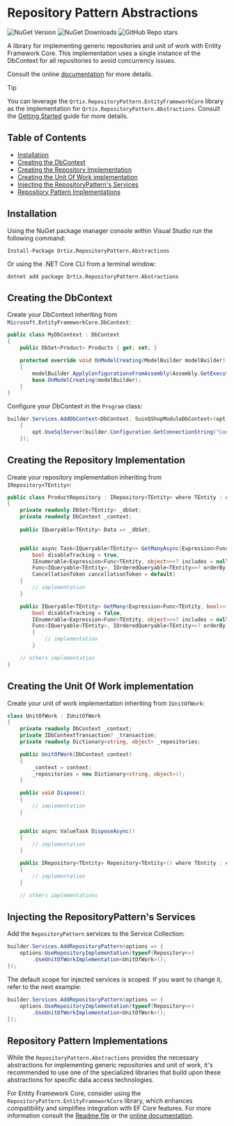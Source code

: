 # Repository Pattern Abstractions

![NuGet Version](https://img.shields.io/nuget/v/Qrtix.RepositoryPattern.Abstractions?style=flat&logo=nuget)
![NuGet Downloads](https://img.shields.io/nuget/dt/Qrtix.RepositoryPattern.Abstractions?style=flat&logo=nuget)
![GitHub Repo stars](https://img.shields.io/github/stars/Q-rtix/RepositoryPattern?style=flat&logo=github)

A library for implementing generic repositories and unit of work with Entity Framework Core.
This implementation uses a single instance of the DbContext for all repositories to avoid concurrency issues.

Consult the online [documentation](https://q-rtix.github.io/RepositoryPattern/) for more details.

> [!Tip]
> You can leverage the `Qrtix.RepositoryPattern.EntityFrameworkCore` library as the implementation for
> `Qrtix.RepositoryPattern.Abstractions`. Consult the [Getting Started](https://q-rtix.github.io/RepositoryPattern/docs/efcore/getting-started.html)
> guide for more details.

## Table of Contents

- [Installation](#installation)
- [Creating the DbContext](#creating-the-dbcontext)
- [Creating the Repository Implementation](#creating-the-repository-implementation)
- [Creating the Unit Of Work implementation](#creating-the-unit-of-work-implementation)
- [Injecting the RepositoryPattern's Services](#injecting-the-repositorypatterns-services)
- [Repository Pattern Implementations](#repository-pattern-implementations)

## Installation

Using the NuGet package manager console within Visual Studio run the following command:

```
Install-Package Ortix.RepositoryPattern.Abstractions
```

Or using the .NET Core CLI from a terminal window:

```
dotnet add package Qrtix.RepositoryPattern.Abstractions
```

## Creating the DbContext

Create your DbContext inheriting from `Microsoft.EntityFrameworkCore.DbContext`:

```csharp
public class MyDbContext : DbContext
{
    public DbSet<Product> Products { get; set; }  

    protected override void OnModelCreating(ModelBuilder modelBuilder)
	{
		modelBuilder.ApplyConfigurationsFromAssembly(Assembly.GetExecutingAssembly());
		base.OnModelCreating(modelBuilder);
	}
}
```

Configure your DbContext in the `Program` class:

```csharp
builder.Services.AddDbContext<DbContext, SuinQShopModuleDbContext>(opt =>
    {
        opt.UseSqlServer(builder.Configuration.GetConnectionString("ConnectionString"));
    });
```

## Creating the Repository Implementation

Create your repository implementation inheriting from `IRepository<TEntity>`:

```csharp
public class ProductRepository : IRepository<TEntity> where TEntity : class
{
	private readonly DbSet<TEntity> _dbSet;
	private readonly DbContext _context;
	
    public IQueryable<TEntity> Data => _dbSet;


	public async Task<IQueryable<TEntity>> GetManyAsync(Expression<Func<TEntity, bool>>? filters = null,
		bool disableTracking = true,
		IEnumerable<Expression<Func<TEntity, object>>>? includes = null,
		Func<IQueryable<TEntity>, IOrderedQueryable<TEntity>>? orderBy = null,
		CancellationToken cancellationToken = default)
	{
		// implementation
	}

	public IQueryable<TEntity> GetMany(Expression<Func<TEntity, bool>>? filters = null,
		bool disableTracking = false,
		IEnumerable<Expression<Func<TEntity, object>>>? includes = null,
		Func<IQueryable<TEntity>, IOrderedQueryable<TEntity>>? orderBy = null)
		{
            // implementation
        }

	// others implementation 
}
```

## Creating the Unit Of Work implementation

Create your unit of work implementation inheriting from `IUnitOfWork`:

```csharp
class UnitOfWork : IUnitOfWork
{
	private readonly DbContext _context;
	private IDbContextTransaction? _transaction;
	private readonly Dictionary<string, object> _repositories;

	public UnitOfWork(DbContext context)
	{
		_context = context;
		_repositories = new Dictionary<string, object>();
	}

	public void Dispose()
	{
		// implementation
	}


	public async ValueTask DisposeAsync()
	{
		// implementation
	}

	public IRepository<TEntity> Repository<TEntity>() where TEntity : class
	{
		// implementation
	}

	// others implementations
```

## Injecting the RepositoryPattern's Services

Add the `RepositoryPattern` services to the Service Collection:

```csharp
builder.Services.AddRepositoryPattern(options => {
    options.UseRepositoryImplementation(typeof(Repository<>)
    	.UseUnitOfWorkImplementation<UnitOfWork>();
});
```

The default scope for injected services is scoped. If you want to change it, refer to the next example:

```csharp
builder.Services.AddRepositoryPattern(options => {
    options.UseRepositoryImplementation(typeof(Repository<>)
    	.UseUnitOfWorkImplementation<UnitOfWork>();
});
```

## Repository Pattern Implementations

While the `RepositoryPattern.Abstractions` provides the necessary abstractions for implementing generic repositories and
unit of work, it's recommended to use one of the specialized libraries that build upon these abstractions for specific
data access technologies.

For Entity Framework Core, consider using the `RepositoryPattern.EntityFrameworkCore` library, which enhances
compatibility and simplifies integration with EF Core features. For more information consult
the [Readme file](../RepositoryPattern.EntityFrameworkCore/README.md) or
the [online documentation](https://q-rtix.github.io/RepositoryPattern/docs/efcore/introduction.html).
